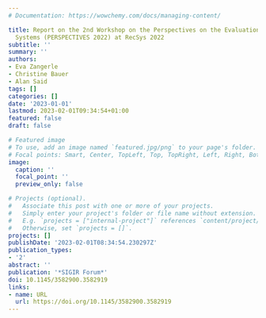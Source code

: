 ```yaml
---
# Documentation: https://wowchemy.com/docs/managing-content/

title: Report on the 2nd Workshop on the Perspectives on the Evaluation of Recommender
  Systems (PERSPECTIVES 2022) at RecSys 2022
subtitle: ''
summary: ''
authors:
- Eva Zangerle
- Christine Bauer
- Alan Said
tags: []
categories: []
date: '2023-01-01'
lastmod: 2023-02-01T09:34:54+01:00
featured: false
draft: false

# Featured image
# To use, add an image named `featured.jpg/png` to your page's folder.
# Focal points: Smart, Center, TopLeft, Top, TopRight, Left, Right, BottomLeft, Bottom, BottomRight.
image:
  caption: ''
  focal_point: ''
  preview_only: false

# Projects (optional).
#   Associate this post with one or more of your projects.
#   Simply enter your project's folder or file name without extension.
#   E.g. `projects = ["internal-project"]` references `content/project/deep-learning/index.md`.
#   Otherwise, set `projects = []`.
projects: []
publishDate: '2023-02-01T08:34:54.230297Z'
publication_types:
- '2'
abstract: ''
publication: '*SIGIR Forum*'
doi: 10.1145/3582900.3582919
links:
- name: URL
  url: https://doi.org/10.1145/3582900.3582919
---
```

